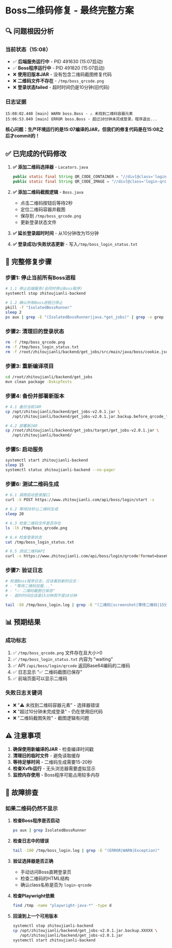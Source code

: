 # Boss二维码修复 - 最终完整方案

## 🔍 问题根因分析

### 当前状态（15:08）
- ✅ **后端服务运行中** - PID 491630 (15:07启动)
- ✅ **Boss程序运行中** - PID 491820 (15:07启动)
- ❌ **使用旧版本JAR** - 没有包含二维码截图修复代码
- ❌ **二维码文件不存在** - `/tmp/boss_qrcode.png`
- ❌ **登录状态failed** - 超时时间仍是10分钟(旧代码)

### 日志证据
```
15:08:02.448 [main] WARN boss.Boss - ⚠️ 未找到二维码容器元素
15:06:53.849 [main] ERROR boss.Boss - 超过10分钟未完成登录，程序退出...
```

**核心问题：生产环境运行的是15:07编译的JAR，但我们的修复代码是在15:08之后才commit的！**

## ✅ 已完成的代码修改

1. **✅ 添加二维码选择器** - `Locators.java`
   ```java
   public static final String QR_CODE_CONTAINER = "//div[@class='login-qrcode']";
   public static final String QR_CODE_IMAGE = "//div[@class='login-qrcode']//img";
   ```

2. **✅ 添加二维码截图逻辑** - `Boss.java`
   - 点击二维码按钮后等待2秒
   - 定位二维码容器并截图
   - 保存到 `/tmp/boss_qrcode.png`
   - 更新登录状态文件

3. **✅ 延长登录超时时间** - 从10分钟改为15分钟

4. **✅ 登录成功/失败状态更新** - 写入`/tmp/boss_login_status.txt`

## 🚀 完整修复步骤

### 步骤1: 停止当前所有Boss进程
```bash
# 1.1 停止后端服务(会同时停止Boss程序)
systemctl stop zhitoujianli-backend

# 1.2 确认所有Boss进程已停止
pkill -f "IsolatedBossRunner"
sleep 2
ps aux | grep -E "(IsolatedBossRunner|java.*get_jobs)" | grep -v grep
```

### 步骤2: 清理旧的登录状态
```bash
rm -f /tmp/boss_qrcode.png
rm -f /tmp/boss_login_status.txt
rm -f /root/zhitoujianli/backend/get_jobs/src/main/java/boss/cookie.json
```

### 步骤3: 重新编译项目
```bash
cd /root/zhitoujianli/backend/get_jobs
mvn clean package -DskipTests
```

### 步骤4: 备份并部署新版本
```bash
# 4.1 备份当前JAR
cp /opt/zhitoujianli/backend/get_jobs-v2.0.1.jar \
   /opt/zhitoujianli/backend/get_jobs-v2.0.1.jar.backup.before_qrcode_fix_$(date +%Y%m%d_%H%M%S)

# 4.2 部署新JAR
cp /root/zhitoujianli/backend/get_jobs/target/get_jobs-v2.0.1.jar \
   /opt/zhitoujianli/backend/
```

### 步骤5: 启动服务
```bash
systemctl start zhitoujianli-backend
sleep 15
systemctl status zhitoujianli-backend --no-pager
```

### 步骤6: 测试二维码生成
```bash
# 6.1 调用启动登录接口
curl -X POST https://www.zhitoujianli.com/api/boss/login/start -s

# 6.2 等待20秒让二维码生成
sleep 20

# 6.3 检查二维码文件是否存在
ls -lh /tmp/boss_qrcode.png

# 6.4 检查登录状态
cat /tmp/boss_login_status.txt

# 6.5 测试二维码API
curl -s https://www.zhitoujianli.com/api/boss/login/qrcode?format=base64 | head -3
```

### 步骤7: 验证日志
```bash
# 检查Boss程序日志，应该看到新的日志：
# - "等待二维码加载..."
# - "✅ 二维码截图已保存"
# - 超时时间应该是15分钟而不是10分钟

tail -50 /tmp/boss_login.log | grep -E "(二维码|screenshot|等待二维码|15分钟)"
```

## 📊 预期结果

### 成功标志
1. ✅ `/tmp/boss_qrcode.png` 文件存在且大小>0
2. ✅ `/tmp/boss_login_status.txt` 内容为 "waiting"
3. ✅ API `/api/boss/login/qrcode` 返回Base64编码的二维码
4. ✅ 日志显示 "✅ 二维码截图已保存"
5. ✅ 前端页面可以显示二维码

### 失败日志关键词
- ❌ "⚠️ 未找到二维码容器元素" - 选择器错误
- ❌ "超过10分钟未完成登录" - 仍在使用旧代码
- ❌ "二维码截图失败" - 截图逻辑有问题

## ⚠️ 注意事项

1. **确保使用新编译的JAR** - 检查编译时间戳
2. **清理旧的临时文件** - 避免读取缓存
3. **等待足够时间** - 二维码生成需要15-20秒
4. **检查Xvfb运行** - 无头浏览器需要虚拟显示
5. **监控内存使用** - Boss程序可能占用较多内存

## 🔧 故障排查

### 如果二维码仍然不显示

1. **检查Boss程序是否启动**
   ```bash
   ps aux | grep IsolatedBossRunner
   ```

2. **检查日志中的错误**
   ```bash
   tail -100 /tmp/boss_login.log | grep -E "(ERROR|WARN|Exception)"
   ```

3. **验证选择器是否正确**
   - 手动访问Boss直聘登录页
   - 检查二维码的HTML结构
   - 确认class名称是否为 `login-qrcode`

4. **检查Playwright依赖**
   ```bash
   find /tmp -name "playwright-java-*" -type d
   ```

5. **回滚到上一个可用版本**
   ```bash
   systemctl stop zhitoujianli-backend
   cp /opt/zhitoujianli/backend/get_jobs-v2.0.1.jar.backup.XXXXX \
      /opt/zhitoujianli/backend/get_jobs-v2.0.1.jar
   systemctl start zhitoujianli-backend
   ```


